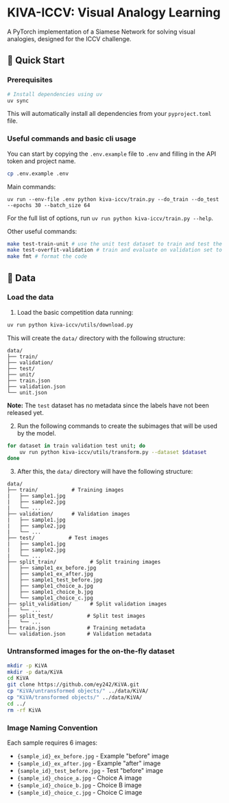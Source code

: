 # KIVA-ICCV: Visual Analogy Learning

A PyTorch implementation of a Siamese Network for solving visual analogies, designed for the ICCV challenge.

## 🚀 Quick Start

### Prerequisites
```bash
# Install dependencies using uv
uv sync
```

This will automatically install all dependencies from your `pyproject.toml` file.

### Useful commands and basic cli usage

You can start by copying the `.env.example` file to `.env` and filling in the API token and project name.
```bash
cp .env.example .env
```

Main commands:
```
uv run --env-file .env python kiva-iccv/train.py --do_train --do_test --epochs 30 --batch_size 64
```
For the full list of options, run `uv run python kiva-iccv/train.py --help`.

Other useful commands:
```bash
make test-train-unit # use the unit test dataset to train and test the model
make test-overfit-validation # train and evaluate on validation set to make sure the model can learn to overfit
make fmt # format the code
```

## 📁 Data

### Load the data

1. Load the basic competition data running:

```bash
uv run python kiva-iccv/utils/download.py
```

This will create the `data/` directory with the following structure:

```
data/
├── train/
├── validation/
├── test/
├── unit/
├── train.json
├── validation.json
└── unit.json
```

**Note:** The `test` dataset has no metadata since the labels have not been released yet.

2. Run the following commands to create the subimages that will be used by the model.
```bash
for dataset in train validation test unit; do
    uv run python kiva-iccv/utils/transform.py --dataset $dataset
done
```

3. After this, the `data/` directory will have the following structure:
```
data/
├── train/           # Training images
|   ├── sample1.jpg
|   ├── sample2.jpg
|   └── ...
├── validation/      # Validation images
|   ├── sample1.jpg
|   ├── sample2.jpg
|   └── ...
├── test/           # Test images
|   ├── sample1.jpg
|   ├── sample2.jpg
|   └── ...
├── split_train/           # Split training images
│   ├── sample1_ex_before.jpg
│   ├── sample1_ex_after.jpg
│   ├── sample1_test_before.jpg
│   ├── sample1_choice_a.jpg
│   ├── sample1_choice_b.jpg
│   └── sample1_choice_c.jpg
├── split_validation/      # Split validation images
|   └── ...
├── split_test/           # Split test images
|   └── ...
├── train.json            # Training metadata
└── validation.json       # Validation metadata
```

### Untransformed images for the on-the-fly dataset
```bash
mkdir -p KiVA
mkdir -p data/KiVA
cd KiVA
git clone https://github.com/ey242/KiVA.git
cp "KiVA/untransformed objects/" ../data/KiVA/
cp "KiVA/transformed objects/" ../data/KiVA/
cd ../
rm -rf KiVA
```

### Image Naming Convention
Each sample requires 6 images:
- `{sample_id}_ex_before.jpg` - Example "before" image
- `{sample_id}_ex_after.jpg` - Example "after" image  
- `{sample_id}_test_before.jpg` - Test "before" image
- `{sample_id}_choice_a.jpg` - Choice A image
- `{sample_id}_choice_b.jpg` - Choice B image
- `{sample_id}_choice_c.jpg` - Choice C image

